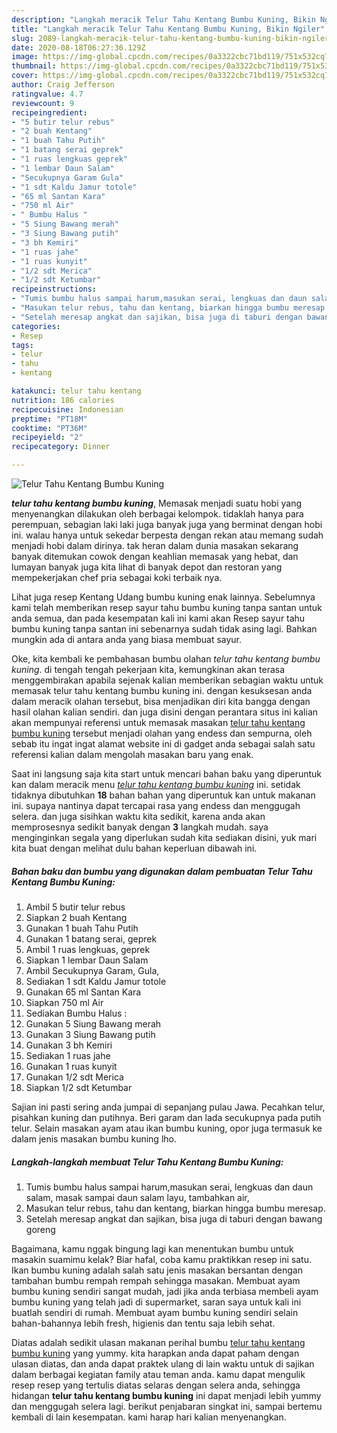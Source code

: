 ```yaml
---
description: "Langkah meracik Telur Tahu Kentang Bumbu Kuning, Bikin Ngiler"
title: "Langkah meracik Telur Tahu Kentang Bumbu Kuning, Bikin Ngiler"
slug: 2089-langkah-meracik-telur-tahu-kentang-bumbu-kuning-bikin-ngiler
date: 2020-08-18T06:27:36.129Z
image: https://img-global.cpcdn.com/recipes/0a3322cbc71bd119/751x532cq70/telur-tahu-kentang-bumbu-kuning-foto-resep-utama.jpg
thumbnail: https://img-global.cpcdn.com/recipes/0a3322cbc71bd119/751x532cq70/telur-tahu-kentang-bumbu-kuning-foto-resep-utama.jpg
cover: https://img-global.cpcdn.com/recipes/0a3322cbc71bd119/751x532cq70/telur-tahu-kentang-bumbu-kuning-foto-resep-utama.jpg
author: Craig Jefferson
ratingvalue: 4.7
reviewcount: 9
recipeingredient:
- "5 butir telur rebus"
- "2 buah Kentang"
- "1 buah Tahu Putih"
- "1 batang serai geprek"
- "1 ruas lengkuas geprek"
- "1 lembar Daun Salam"
- "Secukupnya Garam Gula"
- "1 sdt Kaldu Jamur totole"
- "65 ml Santan Kara"
- "750 ml Air"
- " Bumbu Halus "
- "5 Siung Bawang merah"
- "3 Siung Bawang putih"
- "3 bh Kemiri"
- "1 ruas jahe"
- "1 ruas kunyit"
- "1/2 sdt Merica"
- "1/2 sdt Ketumbar"
recipeinstructions:
- "Tumis bumbu halus sampai harum,masukan serai, lengkuas dan daun salam, masak sampai daun salam layu, tambahkan air,"
- "Masukan telur rebus, tahu dan kentang, biarkan hingga bumbu meresap."
- "Setelah meresap angkat dan sajikan, bisa juga di taburi dengan bawang goreng"
categories:
- Resep
tags:
- telur
- tahu
- kentang

katakunci: telur tahu kentang 
nutrition: 186 calories
recipecuisine: Indonesian
preptime: "PT18M"
cooktime: "PT36M"
recipeyield: "2"
recipecategory: Dinner

---
```



![Telur Tahu Kentang Bumbu Kuning](https://img-global.cpcdn.com/recipes/0a3322cbc71bd119/751x532cq70/telur-tahu-kentang-bumbu-kuning-foto-resep-utama.jpg)

<b><i>telur tahu kentang bumbu kuning</i></b>, Memasak menjadi suatu hobi yang menyenangkan dilakukan oleh berbagai kelompok. tidaklah hanya para perempuan, sebagian laki laki juga banyak juga yang berminat dengan hobi ini. walau hanya untuk sekedar berpesta dengan rekan atau memang sudah menjadi hobi dalam dirinya. tak heran dalam dunia masakan sekarang banyak ditemukan cowok dengan keahlian memasak yang hebat, dan lumayan banyak juga kita lihat di banyak depot dan restoran yang mempekerjakan chef pria sebagai koki terbaik nya.

Lihat juga resep Kentang Udang bumbu kuning enak lainnya. Sebelumnya kami telah memberikan resep sayur tahu bumbu kuning tanpa santan untuk anda semua, dan pada kesempatan kali ini kami akan Resep sayur tahu bumbu kuning tanpa santan ini sebenarnya sudah tidak asing lagi. Bahkan mungkin ada di antara anda yang biasa membuat sayur.

Oke, kita kembali ke pembahasan bumbu olahan <i>telur tahu kentang bumbu kuning</i>. di tengah tengah pekerjaan kita, kemungkinan akan terasa menggembirakan apabila sejenak kalian memberikan sebagian waktu untuk memasak telur tahu kentang bumbu kuning ini. dengan kesuksesan anda dalam meracik olahan tersebut, bisa menjadikan diri kita bangga dengan hasil olahan kalian sendiri. dan juga disini dengan perantara situs ini kalian akan mempunyai referensi untuk memasak masakan <u>telur tahu kentang bumbu kuning</u> tersebut menjadi olahan yang endess dan sempurna, oleh sebab itu ingat ingat alamat website ini di gadget anda sebagai salah satu referensi kalian dalam mengolah masakan baru yang enak.


Saat ini langsung saja kita start untuk mencari bahan baku yang diperuntuk kan dalam meracik menu <u><i>telur tahu kentang bumbu kuning</i></u> ini. setidak tidaknya dibutuhkan <b>18</b> bahan bahan yang diperuntuk kan untuk makanan ini. supaya nantinya dapat tercapai rasa yang endess dan menggugah selera. dan juga sisihkan waktu kita sedikit, karena anda akan memprosesnya sedikit banyak dengan <b>3</b> langkah mudah. saya menginginkan segala yang diperlukan sudah kita sediakan disini, yuk mari kita buat dengan melihat dulu bahan keperluan dibawah ini.

<!--inarticleads1-->

##### Bahan baku dan bumbu yang digunakan dalam pembuatan Telur Tahu Kentang Bumbu Kuning:

1. Ambil 5 butir telur rebus
1. Siapkan 2 buah Kentang
1. Gunakan 1 buah Tahu Putih
1. Gunakan 1 batang serai, geprek
1. Ambil 1 ruas lengkuas, geprek
1. Siapkan 1 lembar Daun Salam
1. Ambil Secukupnya Garam, Gula,
1. Sediakan 1 sdt Kaldu Jamur totole
1. Gunakan 65 ml Santan Kara
1. Siapkan 750 ml Air
1. Sediakan  Bumbu Halus :
1. Gunakan 5 Siung Bawang merah
1. Gunakan 3 Siung Bawang putih
1. Gunakan 3 bh Kemiri
1. Sediakan 1 ruas jahe
1. Gunakan 1 ruas kunyit
1. Gunakan 1/2 sdt Merica
1. Siapkan 1/2 sdt Ketumbar


Sajian ini pasti sering anda jumpai di sepanjang pulau Jawa. Pecahkan telur, pisahkan kuning dan putihnya. Beri garam dan lada secukupnya pada putih telur. Selain masakan ayam atau ikan bumbu kuning, opor juga termasuk ke dalam jenis masakan bumbu kuning lho. 

<!--inarticleads2-->

##### Langkah-langkah membuat Telur Tahu Kentang Bumbu Kuning:

1. Tumis bumbu halus sampai harum,masukan serai, lengkuas dan daun salam, masak sampai daun salam layu, tambahkan air,
1. Masukan telur rebus, tahu dan kentang, biarkan hingga bumbu meresap.
1. Setelah meresap angkat dan sajikan, bisa juga di taburi dengan bawang goreng


Bagaimana, kamu nggak bingung lagi kan menentukan bumbu untuk masakin suamimu kelak? Biar hafal, coba kamu praktikkan resep ini satu. Ikan bumbu kuning adalah salah satu jenis masakan bersantan dengan tambahan bumbu rempah rempah sehingga masakan. Membuat ayam bumbu kuning sendiri sangat mudah, jadi jika anda terbiasa membeli ayam bumbu kuning yang telah jadi di supermarket, saran saya untuk kali ini buatlah sendiri di rumah. Membuat ayam bumbu kuning sendiri selain bahan-bahannya lebih fresh, higienis dan tentu saja lebih sehat. 

Diatas adalah sedikit ulasan makanan perihal bumbu <u>telur tahu kentang bumbu kuning</u> yang yummy. kita harapkan anda dapat paham dengan ulasan diatas, dan anda dapat praktek ulang di lain waktu untuk di sajikan dalam berbagai kegiatan family atau teman anda. kamu dapat mengulik resep resep yang tertulis diatas selaras dengan selera anda, sehingga hidangan <b>telur tahu kentang bumbu kuning</b> ini dapat menjadi lebih yummy dan menggugah selera lagi. berikut penjabaran singkat ini, sampai bertemu kembali di lain kesempatan. kami harap hari kalian menyenangkan.
